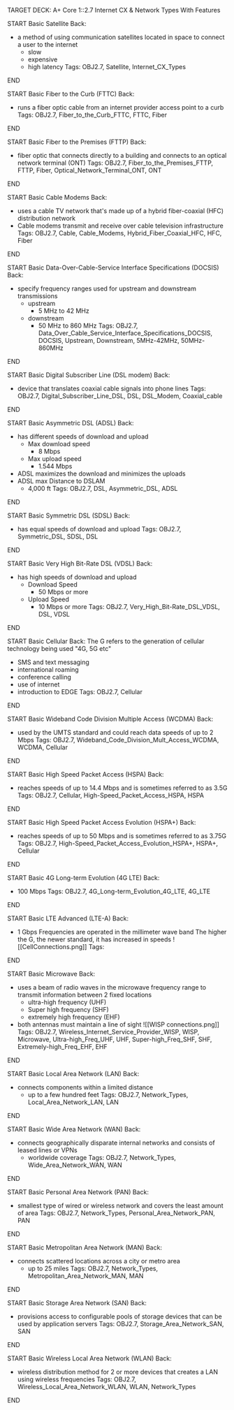 TARGET DECK: A+ Core 1::2.7 Internet CX & Network Types With Features

START
Basic
Satellite
Back:
- a method of using communication satellites located in space to connect a user to the internet 
	- slow
	- expensive
	- high latency
Tags: OBJ2.7, Satellite, Internet_CX_Types
<!--ID: 1731513703483-->
END

START
Basic
Fiber to the Curb (FTTC)
Back:
- runs a fiber optic cable from an internet provider access point to a curb
Tags: OBJ2.7, Fiber_to_the_Curb_FTTC, FTTC, Fiber
<!--ID: 1731513703491-->
END

START
Basic
Fiber to the Premises (FTTP)
Back:
- fiber optic that connects directly to a building and connects to an optical network terminal (ONT)
Tags: OBJ2.7, Fiber_to_the_Premises_FTTP, FTTP, Fiber, Optical_Network_Terminal_ONT, ONT
<!--ID: 1731513703497-->
END

START
Basic
Cable Modems
Back:
- uses a cable TV network that's made up of a hybrid fiber-coaxial (HFC) distribution network 
- Cable modems transmit and receive over cable television infrastructure
Tags: OBJ2.7, Cable, Cable_Modems, Hybrid_Fiber_Coaxial_HFC, HFC, Fiber
<!--ID: 1731513703503-->
END

START
Basic
Data-Over-Cable-Service Interface Specifications (DOCSIS)
Back:
- specify frequency ranges used for upstream and downstream transmissions
	- upstream
		- 5 MHz to 42 MHz
	- downstream 
		- 50 MHz to 860 MHz
Tags: OBJ2.7, Data_Over_Cable_Service_Interface_Specifications_DOCSIS, DOCSIS, Upstream, Downstream, 5MHz-42MHz, 50MHz-860MHz
<!--ID: 1731513703508-->
END

START
Basic
Digital Subscriber Line (DSL modem)
Back:
- device that translates coaxial cable signals into phone lines
Tags: OBJ2.7, Digital_Subscriber_Line_DSL, DSL, DSL_Modem, Coaxial_cable
<!--ID: 1731513703514-->
END

START
Basic
Asymmetric DSL (ADSL)
Back:
- has different speeds of download and upload
	- Max download speed 
		- 8 Mbps
	- Max upload speed 
		- 1.544 Mbps
- ADSL maximizes the download and minimizes the uploads
- ADSL max Distance to DSLAM
	- 4,000 ft
Tags: OBJ2.7, DSL, Asymmetric_DSL, ADSL
<!--ID: 1731513703519-->
END

START
Basic
Symmetric DSL (SDSL)
Back:
- has equal speeds of download and upload 
Tags: OBJ2.7, Symmetric_DSL, SDSL, DSL
<!--ID: 1731513703525-->
END

START
Basic
Very High Bit-Rate DSL (VDSL)
Back:
- has high speeds of download and upload 
	- Download Speed 
		- 50 Mbps or more
	- Upload Speed 
		- 10 Mbps or more 
Tags: OBJ2.7, Very_High_Bit-Rate_DSL_VDSL, DSL, VDSL
<!--ID: 1731513703530-->
END

START
Basic
Cellular
Back: 
The G refers to the generation of cellular technology being used "4G, 5G etc"
- SMS and text messaging
- international roaming
- conference calling
- use of internet 
- introduction to EDGE
Tags: OBJ2.7, Cellular
<!--ID: 1731513703535-->
END

START
Basic
Wideband Code Division Multiple Access (WCDMA)
Back:
- used by the UMTS standard and could reach data speeds of up to 2 Mbps 
Tags: OBJ2.7, Wideband_Code_Division_Mult_Access_WCDMA, WCDMA, Cellular
<!--ID: 1731513703540-->
END

START
Basic
High Speed Packet Access (HSPA)
Back:
- reaches speeds of up to 14.4 Mbps and is sometimes referred to as 3.5G 
Tags: OBJ2.7, Cellular, High-Speed_Packet_Access_HSPA, HSPA
<!--ID: 1731513703545-->
END

START
Basic
High Speed Packet Access Evolution (HSPA+)
Back:
- reaches speeds of up to 50 Mbps and is sometimes referred to as 3.75G
Tags: OBJ2.7, High-Speed_Packet_Access_Evolution_HSPA+, HSPA+, Cellular
<!--ID: 1731513703550-->
END

START
Basic
4G Long-term Evolution (4G LTE)
Back:
- 100 Mbps
Tags: OBJ2.7, 4G_Long-term_Evolution_4G_LTE, 4G_LTE
<!--ID: 1731513703555-->
END 

START
Basic
LTE Advanced (LTE-A)
Back:
- 1 Gbps
Frequencies are operated in the millimeter wave band 
The higher the G, the newer standard, it has increased in speeds 
![[CellConnections.png]]
Tags:
<!--ID: 1731513703560-->
END

START
Basic
Microwave
Back:
- uses a beam of radio waves in the microwave frequency range to transmit information between 2 fixed locations
	- ultra-high frequency (UHF)
	- Super high frequency (SHF)
	- extremely high frequency (EHF)
- both antennas must maintain a line of sight 
![[WISP connections.png]]
Tags: OBJ2.7, Wireless_Internet_Service_Provider_WISP, WISP, Microwave, Ultra-high_Freq_UHF, UHF, Super-high_Freq_SHF, SHF, Extremely-high_Freq_EHF, EHF
<!--ID: 1731513703565-->
END

START
Basic
Local Area Network (LAN)
Back: 
- connects components within a limited distance
	- up to a few hundred feet
Tags: OBJ2.7, Network_Types, Local_Area_Network_LAN, LAN 
<!--ID: 1731513703570-->
END

START
Basic
Wide Area Network (WAN)
Back:
- connects geographically disparate internal networks and consists of leased lines or VPNs
	- worldwide coverage
Tags: OBJ2.7, Network_Types, Wide_Area_Network_WAN, WAN
<!--ID: 1731517412431-->
END

START
Basic
Personal Area Network (PAN)
Back:
- smallest type of wired or wireless network and covers the least amount of area 
Tags: OBJ2.7, Network_Types, Personal_Area_Network_PAN, PAN
<!--ID: 1731517412439-->
END

START
Basic
Metropolitan Area Network (MAN)
Back:
- connects scattered locations across a city or metro area
	- up to 25 miles 
Tags: OBJ2.7, Network_Types, Metropolitan_Area_Network_MAN, MAN
<!--ID: 1731517412444-->
END

START
Basic
Storage Area Network (SAN)
Back:
- provisions access to configurable pools of storage devices that can be used by application servers 
Tags: OBJ2.7, Storage_Area_Network_SAN, SAN
<!--ID: 1731517412448-->
END

START
Basic
Wireless Local Area Network (WLAN)
Back:
- wireless distribution method for 2 or more devices that creates a LAN using wireless frequencies
Tags: OBJ2.7, Wireless_Local_Area_Network_WLAN, WLAN, Network_Types
<!--ID: 1731517412452-->
END